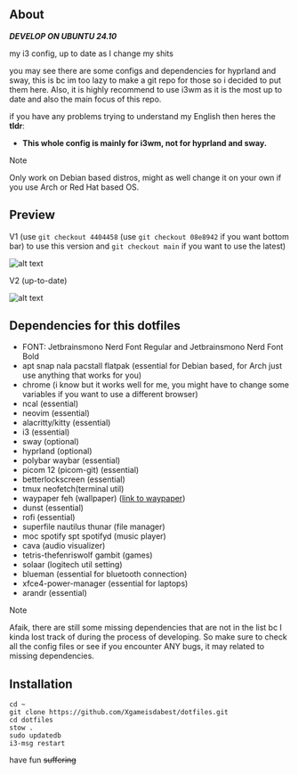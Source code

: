 ## About

___DEVELOP ON UBUNTU 24.10___

my i3 config, up to date as I change my shits

you may see there are some configs and dependencies for hyprland and sway, this is bc im too lazy to make a git repo for those so i decided to put them here. Also, it is highly recommend to use i3wm as it is the most up to date and also the main focus of this repo.

if you have any problems trying to understand my English then heres the **tldr**: 
- **This whole config is mainly for i3wm, not for hyprland and sway.**

> [!NOTE]
> Only work on Debian based distros, might as well change it on your own if you use Arch or Red Hat based OS.

## Preview
V1 (use ```git checkout 4404458``` (use ```git checkout 08e8942``` if you want bottom bar) to use this version and ```git checkout main``` if you want to use the latest)

![alt text](https://github.com/Xgameisdabest/my-i3-config-dotfiles/blob/main/preview_img/preview.jpg?raw=true)

V2 (up-to-date)

![alt text](https://github.com/Xgameisdabest/my-i3-config-dotfiles/blob/main/preview_img/preview_2.jpg?raw=true)

## Dependencies for this dotfiles
- FONT: Jetbrainsmono Nerd Font Regular and Jetbrainsmono Nerd Font Bold
- apt snap nala pacstall flatpak (essential for Debian based, for Arch just use anything that works for you)
- chrome (i know but it works well for me, you might have to change some variables if you want to use a different browser)
- ncal (essential)
- neovim (essential)
- alacritty/kitty (essential)
- i3 (essential)
- sway (optional)
- hyprland (optional)
- polybar waybar (essential)
- picom 12 (picom-git) (essential)
- betterlockscreen (essential)
- tmux neofetch(terminal util)
- waypaper feh (wallpaper) ([link to waypaper](https://github.com/anufrievroman/waypaper))
- dunst (essential)
- rofi (essential)
- superfile nautilus thunar (file manager)
- moc spotify spt spotifyd (music player)
- cava (audio visualizer)
- tetris-thefenriswolf gambit (games)
- solaar (logitech util setting)
- blueman (essential for bluetooth connection)
- xfce4-power-manager (essential for laptops)
- arandr (essential)

> [!NOTE]
> Afaik, there are still some missing dependencies that are not in the list bc I kinda lost track of during the process of developing. So make sure to check all the config files or see if you encounter ANY bugs, it may related to missing dependencies.

## Installation

```
cd ~
git clone https://github.com/Xgameisdabest/dotfiles.git
cd dotfiles
stow .
sudo updatedb
i3-msg restart
```

have fun ~~suffering~~
